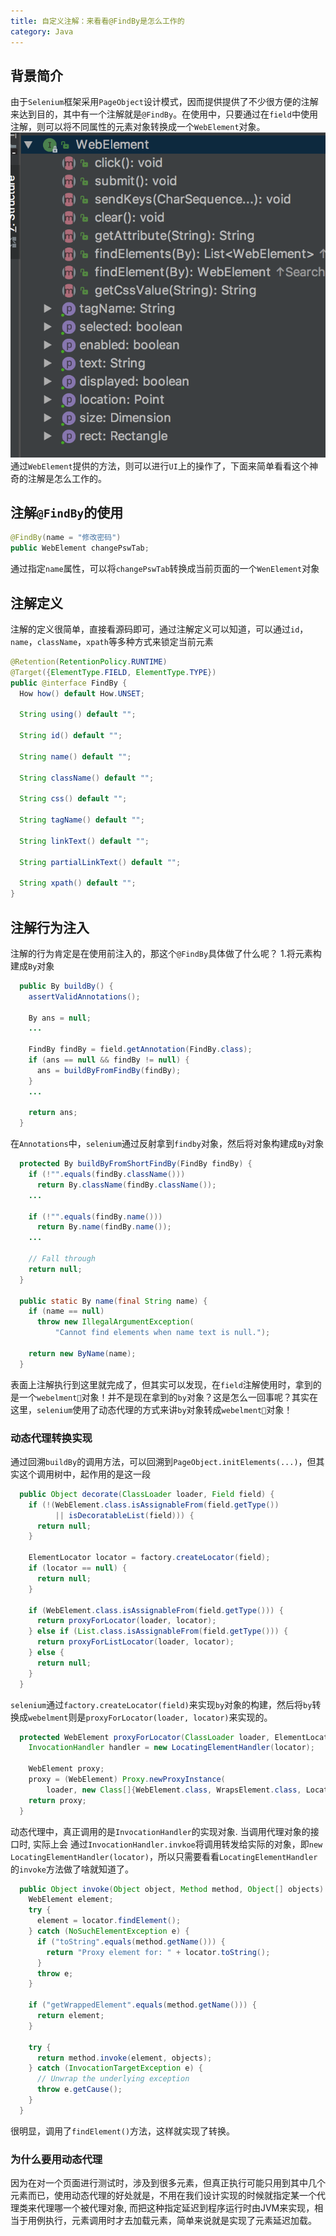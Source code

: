 ```yaml
---
title: 自定义注解：来看看@FindBy是怎么工作的
category: Java
---
```

## 背景简介
由于`Selenium`框架采用`PageObject`设计模式，因而提供提供了不少很方便的注解来达到目的，其中有一个注解就是`@FindBy`。在使用中，只要通过在`field`中使用注解，则可以将不同属性的元素对象转换成一个`WebElement`对象。
![webelement](/img/postimg/webelement.png)
通过`WebElement`提供的方法，则可以进行`UI`上的操作了，下面来简单看看这个神奇的注解是怎么工作的。

## 注解`@FindBy`的使用

~~~java
@FindBy(name = "修改密码")
public WebElement changePswTab;
~~~

通过指定`name`属性，可以将`changePswTab`转换成当前页面的一个`WenElement`对象

## 注解定义
注解的定义很简单，直接看源码即可，通过注解定义可以知道，可以通过`id`，`name`，`className`，`xpath`等多种方式来锁定当前元素

~~~java
@Retention(RetentionPolicy.RUNTIME)
@Target({ElementType.FIELD, ElementType.TYPE})
public @interface FindBy {
  How how() default How.UNSET;

  String using() default "";

  String id() default "";

  String name() default "";

  String className() default "";

  String css() default "";

  String tagName() default "";

  String linkText() default "";

  String partialLinkText() default "";

  String xpath() default "";
}
~~~

## 注解行为注入
注解的行为肯定是在使用前注入的，那这个`@FindBy`具体做了什么呢？
1.将元素构建成`By`对象

~~~java
  public By buildBy() {
    assertValidAnnotations();

    By ans = null;
    ...

    FindBy findBy = field.getAnnotation(FindBy.class);
    if (ans == null && findBy != null) {
      ans = buildByFromFindBy(findBy);
    }
    ...

    return ans;
  }
~~~

在`Annotations`中，`selenium`通过反射拿到`findby`对象，然后将对象构建成`By`对象

~~~java
  protected By buildByFromShortFindBy(FindBy findBy) {
    if (!"".equals(findBy.className()))
      return By.className(findBy.className());
    ...

    if (!"".equals(findBy.name()))
      return By.name(findBy.name());
    ...

    // Fall through
    return null;
  }

  public static By name(final String name) {
    if (name == null)
      throw new IllegalArgumentException(
          "Cannot find elements when name text is null.");

    return new ByName(name);
  }
~~~

表面上注解执行到这里就完成了，但其实可以发现，在`field`注解使用时，拿到的是一个`webelment`对象！并不是现在拿到的`by`对象？这是怎么一回事呢？其实在这里，`selenium`使用了动态代理的方式来讲`by`对象转成`webelment`对象！

### 动态代理转换实现
通过回溯`buildBy`的调用方法，可以回溯到`PageObject.initElements(...)`，但其实这个调用树中，起作用的是这一段

~~~java
  public Object decorate(ClassLoader loader, Field field) {
    if (!(WebElement.class.isAssignableFrom(field.getType())
          || isDecoratableList(field))) {
      return null;
    }

    ElementLocator locator = factory.createLocator(field);
    if (locator == null) {
      return null;
    }

    if (WebElement.class.isAssignableFrom(field.getType())) {
      return proxyForLocator(loader, locator);
    } else if (List.class.isAssignableFrom(field.getType())) {
      return proxyForListLocator(loader, locator);
    } else {
      return null;
    }
  }
~~~

`selenium`通过`factory.createLocator(field)`来实现`by`对象的构建，然后将`by`转换成`webelment`则是`proxyForLocator(loader, locator)`来实现的。

~~~java
  protected WebElement proxyForLocator(ClassLoader loader, ElementLocator locator) {
    InvocationHandler handler = new LocatingElementHandler(locator);

    WebElement proxy;
    proxy = (WebElement) Proxy.newProxyInstance(
        loader, new Class[]{WebElement.class, WrapsElement.class, Locatable.class}, handler);
    return proxy;
  }
~~~

动态代理中，真正调用的是`InvocationHandler`的实现对象. 当调用代理对象的接口时, 实际上会 通过`InvocationHandler.invkoe`将调用转发给实际的对象，即`new LocatingElementHandler(locator)`，所以只需要看看`LocatingElementHandler`的`invoke`方法做了啥就知道了。

~~~java
  public Object invoke(Object object, Method method, Object[] objects) throws Throwable {
    WebElement element;
    try {
      element = locator.findElement();
    } catch (NoSuchElementException e) {
      if ("toString".equals(method.getName())) {
        return "Proxy element for: " + locator.toString();
      }
      throw e;
    }

    if ("getWrappedElement".equals(method.getName())) {
      return element;
    }

    try {
      return method.invoke(element, objects);
    } catch (InvocationTargetException e) {
      // Unwrap the underlying exception
      throw e.getCause();
    }
  }
~~~

很明显，调用了`findElement()`方法，这样就实现了转换。

### 为什么要用动态代理
因为在对一个页面进行测试时，涉及到很多元素，但真正执行可能只用到其中几个元素而已，使用动态代理的好处就是，不用在我们设计实现的时候就指定某一个代理类来代理哪一个被代理对象, 而把这种指定延迟到程序运行时由JVM来实现，相当于用例执行，元素调用时才去加载元素，简单来说就是实现了元素延迟加载。